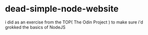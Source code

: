 # dead-simple-node-website
i did as an exercise from the TOP( The Odin Project ) to make sure i'd grokked the basics of NodeJS
